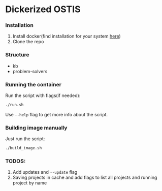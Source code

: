 # Dickerized OSTIS

### Installation
1. Install docker(find installation for your system [here](https://docs.docker.com/install))
1. Clone the repo

### Structure
* kb
* problem-solvers

### Running the container
Run the script with flags(if needed):
```bash
./run.sh
```
Use `--help` flag to get more info about the script.

### Building image manually
Just run the script:
```bash
./build_image.sh
```

### TODOS:
1. Add updates and `--update` flag
1. Saving projects in cache and add flags to list all projects and running project by name

